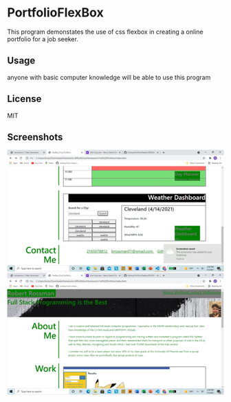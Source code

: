 # PortfolioFlexBox
This program demonstates the use of css flexbox in creating a online portfolio for a job seeker.

## Usage 
anyone with basic computer knowledge will be able to use this program

## License 
MIT

## Screenshots
<img src="portfolioflex1.png">
<img src="portfolioflex2.png">
          
